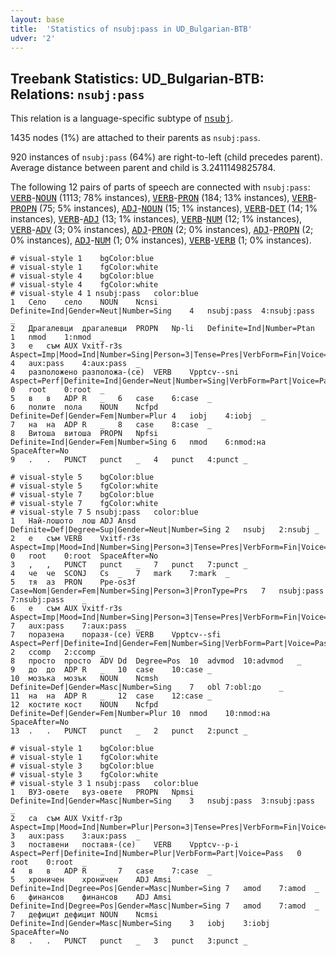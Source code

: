 ```yaml
---
layout: base
title:  'Statistics of nsubj:pass in UD_Bulgarian-BTB'
udver: '2'
---
```


## Treebank Statistics: UD_Bulgarian-BTB: Relations: `nsubj:pass`

This relation is a language-specific subtype of <tt><a href="bg_btb-dep-nsubj.html">nsubj</a></tt>.

1435 nodes (1%) are attached to their parents as `nsubj:pass`.

920 instances of `nsubj:pass` (64%) are right-to-left (child precedes parent).
Average distance between parent and child is 3.2411149825784.

The following 12 pairs of parts of speech are connected with `nsubj:pass`: <tt><a href="bg_btb-pos-VERB.html">VERB</a></tt>-<tt><a href="bg_btb-pos-NOUN.html">NOUN</a></tt> (1113; 78% instances), <tt><a href="bg_btb-pos-VERB.html">VERB</a></tt>-<tt><a href="bg_btb-pos-PRON.html">PRON</a></tt> (184; 13% instances), <tt><a href="bg_btb-pos-VERB.html">VERB</a></tt>-<tt><a href="bg_btb-pos-PROPN.html">PROPN</a></tt> (75; 5% instances), <tt><a href="bg_btb-pos-ADJ.html">ADJ</a></tt>-<tt><a href="bg_btb-pos-NOUN.html">NOUN</a></tt> (15; 1% instances), <tt><a href="bg_btb-pos-VERB.html">VERB</a></tt>-<tt><a href="bg_btb-pos-DET.html">DET</a></tt> (14; 1% instances), <tt><a href="bg_btb-pos-VERB.html">VERB</a></tt>-<tt><a href="bg_btb-pos-ADJ.html">ADJ</a></tt> (13; 1% instances), <tt><a href="bg_btb-pos-VERB.html">VERB</a></tt>-<tt><a href="bg_btb-pos-NUM.html">NUM</a></tt> (12; 1% instances), <tt><a href="bg_btb-pos-VERB.html">VERB</a></tt>-<tt><a href="bg_btb-pos-ADV.html">ADV</a></tt> (3; 0% instances), <tt><a href="bg_btb-pos-ADJ.html">ADJ</a></tt>-<tt><a href="bg_btb-pos-PRON.html">PRON</a></tt> (2; 0% instances), <tt><a href="bg_btb-pos-ADJ.html">ADJ</a></tt>-<tt><a href="bg_btb-pos-PROPN.html">PROPN</a></tt> (2; 0% instances), <tt><a href="bg_btb-pos-ADJ.html">ADJ</a></tt>-<tt><a href="bg_btb-pos-NUM.html">NUM</a></tt> (1; 0% instances), <tt><a href="bg_btb-pos-VERB.html">VERB</a></tt>-<tt><a href="bg_btb-pos-VERB.html">VERB</a></tt> (1; 0% instances).


~~~ conllu
# visual-style 1	bgColor:blue
# visual-style 1	fgColor:white
# visual-style 4	bgColor:blue
# visual-style 4	fgColor:white
# visual-style 4 1 nsubj:pass	color:blue
1	Село	село	NOUN	Ncnsi	Definite=Ind|Gender=Neut|Number=Sing	4	nsubj:pass	4:nsubj:pass	_
2	Драгалевци	драгалевци	PROPN	Np-li	Definite=Ind|Number=Ptan	1	nmod	1:nmod	_
3	е	съм	AUX	Vxitf-r3s	Aspect=Imp|Mood=Ind|Number=Sing|Person=3|Tense=Pres|VerbForm=Fin|Voice=Act	4	aux:pass	4:aux:pass	_
4	разположено	разположа-(се)	VERB	Vpptcv--sni	Aspect=Perf|Definite=Ind|Gender=Neut|Number=Sing|VerbForm=Part|Voice=Pass	0	root	0:root	_
5	в	в	ADP	R	_	6	case	6:case	_
6	полите	пола	NOUN	Ncfpd	Definite=Def|Gender=Fem|Number=Plur	4	iobj	4:iobj	_
7	на	на	ADP	R	_	8	case	8:case	_
8	Витоша	витоша	PROPN	Npfsi	Definite=Ind|Gender=Fem|Number=Sing	6	nmod	6:nmod:на	SpaceAfter=No
9	.	.	PUNCT	punct	_	4	punct	4:punct	_

~~~


~~~ conllu
# visual-style 5	bgColor:blue
# visual-style 5	fgColor:white
# visual-style 7	bgColor:blue
# visual-style 7	fgColor:white
# visual-style 7 5 nsubj:pass	color:blue
1	Най-лошото	лош	ADJ	Ansd	Definite=Def|Degree=Sup|Gender=Neut|Number=Sing	2	nsubj	2:nsubj	_
2	е	съм	VERB	Vxitf-r3s	Aspect=Imp|Mood=Ind|Number=Sing|Person=3|Tense=Pres|VerbForm=Fin|Voice=Act	0	root	0:root	SpaceAfter=No
3	,	,	PUNCT	punct	_	7	punct	7:punct	_
4	че	че	SCONJ	Cs	_	7	mark	7:mark	_
5	тя	аз	PRON	Ppe-os3f	Case=Nom|Gender=Fem|Number=Sing|Person=3|PronType=Prs	7	nsubj:pass	7:nsubj:pass	_
6	е	съм	AUX	Vxitf-r3s	Aspect=Imp|Mood=Ind|Number=Sing|Person=3|Tense=Pres|VerbForm=Fin|Voice=Act	7	aux:pass	7:aux:pass	_
7	поразена	поразя-(се)	VERB	Vpptcv--sfi	Aspect=Perf|Definite=Ind|Gender=Fem|Number=Sing|VerbForm=Part|Voice=Pass	2	ccomp	2:ccomp	_
8	просто	просто	ADV	Dd	Degree=Pos	10	advmod	10:advmod	_
9	до	до	ADP	R	_	10	case	10:case	_
10	мозъка	мозък	NOUN	Ncmsh	Definite=Def|Gender=Masc|Number=Sing	7	obl	7:obl:до	_
11	на	на	ADP	R	_	12	case	12:case	_
12	костите	кост	NOUN	Ncfpd	Definite=Def|Gender=Fem|Number=Plur	10	nmod	10:nmod:на	SpaceAfter=No
13	.	.	PUNCT	punct	_	2	punct	2:punct	_

~~~


~~~ conllu
# visual-style 1	bgColor:blue
# visual-style 1	fgColor:white
# visual-style 3	bgColor:blue
# visual-style 3	fgColor:white
# visual-style 3 1 nsubj:pass	color:blue
1	ВУЗ-овете	вуз-овете	PROPN	Npmsi	Definite=Ind|Gender=Masc|Number=Sing	3	nsubj:pass	3:nsubj:pass	_
2	са	съм	AUX	Vxitf-r3p	Aspect=Imp|Mood=Ind|Number=Plur|Person=3|Tense=Pres|VerbForm=Fin|Voice=Act	3	aux:pass	3:aux:pass	_
3	поставени	поставя-(се)	VERB	Vpptcv--p-i	Aspect=Perf|Definite=Ind|Number=Plur|VerbForm=Part|Voice=Pass	0	root	0:root	_
4	в	в	ADP	R	_	7	case	7:case	_
5	хроничен	хроничен	ADJ	Amsi	Definite=Ind|Degree=Pos|Gender=Masc|Number=Sing	7	amod	7:amod	_
6	финансов	финансов	ADJ	Amsi	Definite=Ind|Degree=Pos|Gender=Masc|Number=Sing	7	amod	7:amod	_
7	дефицит	дефицит	NOUN	Ncmsi	Definite=Ind|Gender=Masc|Number=Sing	3	iobj	3:iobj	SpaceAfter=No
8	.	.	PUNCT	punct	_	3	punct	3:punct	_

~~~


